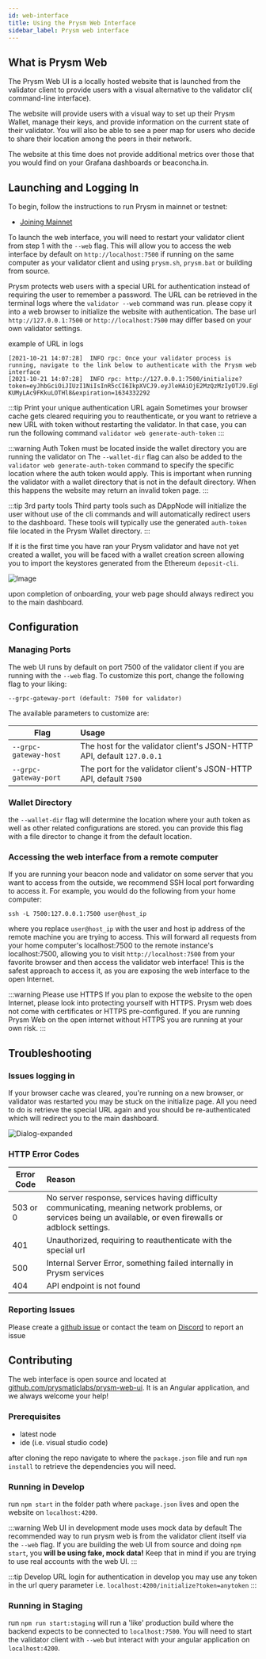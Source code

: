 ```yaml
---
id: web-interface
title: Using the Prysm Web Interface
sidebar_label: Prysm web interface
---
```


## What is Prysm Web

The Prysm Web UI is a locally hosted website that is launched from the validator client to provide users with a visual alternative to the validator cli( command-line interface).

The website will provide users with a visual way to set up their Prysm Wallet, manage their keys, and provide information on the current state of their validator. You will also be able to see a peer map for users who decide to share their location among the peers in their network.

The website at this time does not provide additional metrics over those that you would find on your Grafana dashboards or beaconcha.in.

## Launching and Logging In

To begin, follow the instructions to run Prysm in mainnet or testnet:

- [Joining Mainnet](/docs/install/install-with-script)

To launch the web interface, you will need to restart your validator client from step 1 with the `--web` flag. This will allow you to access the web interface by default on `http://localhost:7500` if running on the same computer as your validator client and using `prysm.sh`, `prysm.bat` or building from source.

Prysm protects web users with a special URL for authentication instead of requiring the user to remember a password. The URL can be retrieved in the terminal logs where the `validator --web` command was run. please copy it into a web browser to initialize the website with authentication. The base url `http://127.0.0.1:7500` or `http://localhost:7500` may differ based on your own validator settings.

example of URL in logs

```
[2021-10-21 14:07:28]  INFO rpc: Once your validator process is running, navigate to the link below to authenticate with the Prysm web interface
[2021-10-21 14:07:28]  INFO rpc: http://127.0.0.1:7500/initialize?token=eyJhbGciOiJIUzI1NiIsInR5cCI6IkpXVCJ9.eyJleHAiOjE2MzQzMzIyOTJ9.EgkawrXjxSkO26FcwuiB6IFI-KUMyLAc9FKkuLOTHl8&expiration=1634332292
```

:::tip Print your unique authentication URL again
Sometimes your browser cache gets cleared requiring you to reauthenticate, or you want to retrieve a new URL with token without restarting the validator.
In that case, you can run the following command `validator web generate-auth-token`
:::

:::warning Auth Token must be located inside the wallet directory you are running the validator on
The `--wallet-dir` flag can also be added to the `validator web generate-auth-token` command to specify the specific location where the auth token would apply. This is important when running the validator with a wallet directory that is not in the default directory. When this happens the website may return an invalid token page.
:::

:::tip 3rd party tools
Third party tools such as DAppNode will initialize the user without use of the cli commands and will automatically redirect users to the dashboard. These tools will typically use the generated `auth-token` file located in the Prysm Wallet directory.
:::

If it is the first time you have ran your Prysm validator and have not yet created a wallet, you will be faced with a wallet creation screen allowing you to import the keystores generated from the Ethereum `deposit-cli`.

![Image](/img/walletcreate.png)

upon completion of onboarding, your web page should always redirect you to the main dashboard.

## Configuration

### Managing Ports

The web UI runs by default on port 7500 of the validator client if you are running with the `--web` flag. To customize this port, change the following flag to your liking:

```
--grpc-gateway-port (default: 7500 for validator)
```

The available parameters to customize are:

| Flag                  | Usage                                                                  |
| --------------------- | :--------------------------------------------------------------------- |
| `--grpc-gateway-host` | The host for the validator client's JSON-HTTP API, default `127.0.0.1` |
| `--grpc-gateway-port` | The port for the validator client's JSON-HTTP API, default `7500`      |

### Wallet Directory

the `--wallet-dir` flag will determine the location where your auth token as well as other related configurations are stored. you can provide this flag with a file director to change it from the default location.

### Accessing the web interface from a remote computer

If you are running your beacon node and validator on some server that you want to access from the outside, we recommend SSH local port forwarding to access it. For example, you would do the following from your home computer:

```
ssh -L 7500:127.0.0.1:7500 user@host_ip
```

where you replace `user@host_ip` with the user and host ip address of the remote machine you are trying to access. This will forward all requests from your home computer's localhost:7500 to the remote instance's localhost:7500, allowing you to visit `http://localhost:7500` from your favorite browser and then access the validator web interface! This is the safest approach to access it, as you are exposing the web interface to the open Internet.

:::warning Please use HTTPS
If you plan to expose the website to the open Internet, please look into protecting yourself with HTTPS. Prysm web does not come with certificates or HTTPS pre-configured. If you are running Prysm Web on the open internet without HTTPS you are running at your own risk.
:::

## Troubleshooting

### Issues logging in

If your browser cache was cleared, you're running on a new browser, or validator was restarted you may be stuck on the initialize page. All you need to do is retrieve the special URL again and you should be re-authenticated which will redirect you to the main dashboard.

![Dialog-expanded](/img/dialog-error-expanded.png "dialog error expanded")

### HTTP Error Codes

| Error Code | Reason                                                                                                                                                         |
| ---------- | :------------------------------------------------------------------------------------------------------------------------------------------------------------- |
| 503 or 0   | No server response, services having difficulty communicating, meaning network problems, or services being un available, or even firewalls or adblock settings. |
| 401        | Unauthorized, requiring to reauthenticate with the special url                                                                                                 |
| 500        | Internal Server Error, something failed internally in Prysm services                                                                                           |
| 404        | API endpoint is not found                                                                                                                                      |

### Reporting Issues

Please create a [github issue](https://github.com/prysmaticlabs) or contact the team on [Discord](https://discord.gg/prysmaticlabs) to report an issue

## Contributing

The web interface is open source and located at [github.com/prysmaticlabs/prysm-web-ui](https://github.com/prysmaticlabs/prysm-web-ui). It is an Angular application, and we always welcome your help!

### Prerequisites

- latest node
- ide (i.e. visual studio code)

after cloning the repo navigate to where the `package.json` file and run `npm install` to retrieve the dependencies you will need.

### Running in Develop

run `npm start` in the folder path where `package.json` lives and open the website on `localhost:4200`.

:::warning Web UI in development mode uses mock data by default
The recommended way to run prysm web is from the validator client itself via the `--web` flag. If you are building the web UI from source and doing `npm start`, you **will be using fake, mock data!** Keep that in mind if you are trying to use real accounts with the web UI.
:::

:::tip Develop URL login
for authentication in develop you may use any token in the url query parameter i.e. `localhost:4200/initialize?token=anytoken`
:::

### Running in Staging

run `npm run start:staging` will run a 'like' production build where the backend expects to be connected to `localhost:7500`. You will need to start the validator client with `--web` but interact with your angular application on `localhost:4200`.
